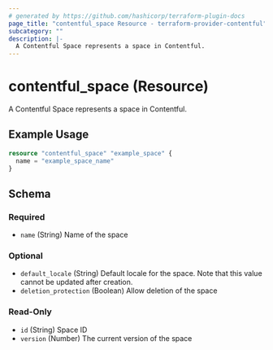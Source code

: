 ```yaml
---
# generated by https://github.com/hashicorp/terraform-plugin-docs
page_title: "contentful_space Resource - terraform-provider-contentful"
subcategory: ""
description: |-
  A Contentful Space represents a space in Contentful.
---
```


# contentful_space (Resource)

A Contentful Space represents a space in Contentful.

## Example Usage

```terraform
resource "contentful_space" "example_space" {
  name = "example_space_name"
}
```

<!-- schema generated by tfplugindocs -->
## Schema

### Required

- `name` (String) Name of the space

### Optional

- `default_locale` (String) Default locale for the space. Note that this value cannot be updated after creation.
- `deletion_protection` (Boolean) Allow deletion of the space

### Read-Only

- `id` (String) Space ID
- `version` (Number) The current version of the space
